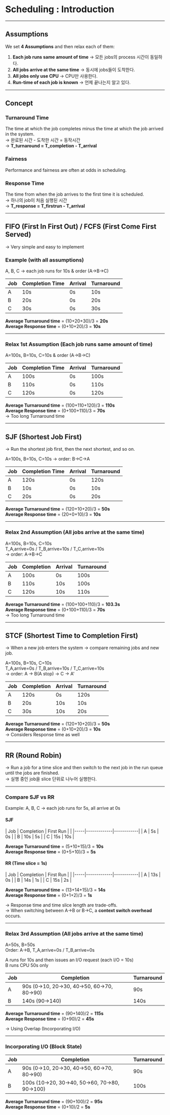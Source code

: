# Scheduling : Introduction

---

## Assumptions

We set **4 Assumptions** and then relax each of them:

1. **Each job runs same amount of time** → 모든 jobs의 process 시간이 동일하다.  
2. **All jobs arrive at the same time** → 동시에 jobs들이 도착한다.  
3. **All jobs only use CPU** → CPU만 사용한다.  
4. **Run-time of each job is known** → 언제 끝나는지 알고 있다.

---

## Concept

### Turnaround Time
The time at which the job completes minus the time at which the job arrived in the system.  
→ 완료된 시간 - 도착한 시간 = 동작시간  
→ **T_turnaround = T_completion - T_arrival**

### Fairness
Performance and fairness are often at odds in scheduling.

### Response Time
The time from when the job arrives to the first time it is scheduled.  
→ 하나의 job이 처음 실행된 시간  
→ **T_response = T_firstrun - T_arrival**

---

## FIFO (First In First Out) / FCFS (First Come First Served)

→ Very simple and easy to implement

### Example (with all assumptions)
A, B, C → each job runs for 10s & order (A→B→C)

| Job | Completion Time | Arrival | Turnaround |
|-----|-----------------|----------|-------------|
| A | 10s | 0s | 10s |
| B | 20s | 0s | 20s |
| C | 30s | 0s | 30s |

**Average Turnaround time** = (10+20+30)/3 = **20s**  
**Average Response time** = (0+10+20)/3 = **10s**

---

### Relax 1st Assumption (Each job runs same amount of time)

A=100s, B=10s, C=10s & order (A→B→C)

| Job | Completion Time | Arrival | Turnaround |
|-----|-----------------|----------|-------------|
| A | 100s | 0s | 100s |
| B | 110s | 0s | 110s |
| C | 120s | 0s | 120s |

**Average Turnaround time** = (100+110+120)/3 = **110s**  
**Average Response time** = (0+100+110)/3 = **70s**  
→ Too long Turnaround time

---

## SJF (Shortest Job First)

→ Run the shortest job first, then the next shortest, and so on.

A=100s, B=10s, C=10s → order: B→C→A

| Job | Completion Time | Arrival | Turnaround |
|-----|-----------------|----------|-------------|
| A | 120s | 0s | 120s |
| B | 10s | 0s | 10s |
| C | 20s | 0s | 20s |

**Average Turnaround time** = (120+10+20)/3 = **50s**  
**Average Response time** = (20+0+10)/3 = **10s**

---

### Relax 2nd Assumption (All jobs arrive at the same time)

A=100s, B=10s, C=10s  
T_A,arrive=0s / T_B,arrive=10s / T_C,arrive=10s  
→ order: A→B→C

| Job | Completion | Arrival | Turnaround |
|-----|-------------|----------|-------------|
| A | 100s | 0s | 100s |
| B | 110s | 10s | 100s |
| C | 120s | 10s | 110s |

**Average Turnaround time** = (100+100+110)/3 = **103.3s**  
**Average Response time** = (0+100+110)/3 = **70s**  
→ Too long Turnaround time

---

## STCF (Shortest Time to Completion First)

→ When a new job enters the system → compare remaining jobs and new job.

A=100s, B=10s, C=10s  
T_A,arrive=0s / T_B,arrive=10s / T_C,arrive=10s  
→ order: A → B(A stop) → C → A'

| Job | Completion | Arrival | Turnaround |
|-----|-------------|----------|-------------|
| A | 120s | 0s | 120s |
| B | 20s | 10s | 10s |
| C | 30s | 10s | 20s |

**Average Turnaround time** = (120+10+20)/3 = **50s**  
**Average Response time** = (0+10+20)/3 = **10s**  
→ Considers Response time as well

---

## RR (Round Robin)

→ Run a job for a time slice and then switch to the next job in the run queue until the jobs are finished.  
→ 실행 중인 job을 slice 단위로 나누어 실행한다.

---

### Compare SJF vs RR

Example: A, B, C → each job runs for 5s, all arrive at 0s

#### SJF
| Job | Completion | First Run | |
|-----|-------------|------------|
| A | 5s | 0s |
| B | 10s | 5s |
| C | 15s | 10s |

**Average Turnaround time** = (5+10+15)/3 = **10s**  
**Average Response time** = (0+5+10)/3 = **5s**

#### RR (Time slice = 1s)
| Job | Completion | First Run | |
|-----|-------------|------------|
| A | 13s | 0s |
| B | 14s | 1s |
| C | 15s | 2s |

**Average Turnaround time** = (13+14+15)/3 = **14s**  
**Average Response time** = (0+1+2)/3 = **1s**

→ Response time and time slice length are trade-offs.  
→ When switching between A→B or B→C, a **context switch overhead** occurs.

---

### Relax 3rd Assumption (All jobs arrive at the same time)

A=50s, B=50s  
Order: A→B, T_A,arrive=0s / T_B,arrive=0s

A runs for 10s and then issues an I/O request (each I/O = 10s)  
B runs CPU 50s only

| Job | Completion | Turnaround |
|------|-------------|-------------|
| A | 90s (0→10, 20→30, 40→50, 60→70, 80→90) | 90s |
| B | 140s (90→140) | 140s |

**Average Turnaround time** = (90+140)/2 = **115s**  
**Average Response time** = (0+90)/2 = **45s**

→ Using Overlap (Incorporating I/O)

---

### Incorporating I/O (Block State)

| Job | Completion | Turnaround |
|------|-------------|-------------|
| A | 90s (0→10, 20→30, 40→50, 60→70, 80→90) | 90s |
| B | 100s (10→20, 30→40, 50→60, 70→80, 90→100) | 100s |

**Average Turnaround time** = (90+100)/2 = **95s**  
**Average Response time** = (0+10)/2 = **5s**
